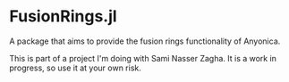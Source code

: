 # FusionRings.jl
A package that aims to provide the fusion rings functionality of Anyonica.

This is part of a project I'm doing with Sami Nasser Zagha. It is a work in progress, so use it at your own risk.
